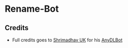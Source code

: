 # Rename-Bot 

## Credits

- Full credits goes to [Shrimadhav UK](https://github.com/SpEcHiDe) for his [AnyDLBot](https://github.com/SpEcHiDe/AnyDLBot)

